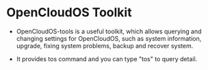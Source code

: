 # OpenCloudOS Toolkit

- OpenCloudOS-tools is a useful toolkit, which allows querying and changing settings for OpenCloudOS, such as system information, upgrade, fixing system problems, backup and recover system. 

- It provides tos command and you can type "tos" to query detail.
